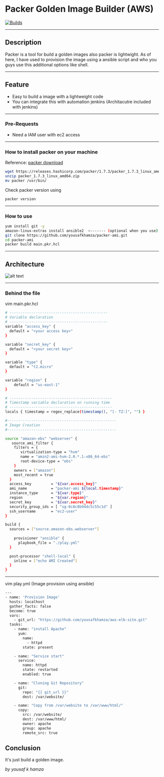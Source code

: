 # Packer Golden Image Builder (AWS)
[![Builds](https://travis-ci.org/joemccann/dillinger.svg?branch=master)](https://travis-ci.org/joemccann/dillinger)

---

## Description
Packer is a tool for build a golden images also packer is lightwight. As of here, I have used to provision the image using a ansible script and who you guys use this additional options like shell. 

----
## Feature

- Easy to build a image with a lightweight code 
- You can integrate this with automation jenkins (Architacutre included with jenkins)

-----

### Pre-Requests
- Need a IAM user with ec2 access 

-----
### How to install packer on your machine
Reference: [packer download](https://www.packer.io/downloads)
```sh
wget https://releases.hashicorp.com/packer/1.7.3/packer_1.7.3_linux_amd64.zip
unzip packer_1.7.3_linux_amd64.zip
mv packer /usr/bin/
```
Check packer version using
```sh
packer version
```
----

### How to use

```sh
yum install git -y
amazon-linux-extras install ansible2  <------- (optional when you use)
git clone https://github.com/yousafkhamza/packer-ami.git
cd packer-ami
packer build main.pkr.hcl
```

-----
## Architecture


![alt text]("https://i.ibb.co/HVMkmhG/packer.jpg")

-----
### Behind the file

vim main.pkr.hcl
```sh
# ---------------------------------------------
# Variable declaration
# ---------------------------------------------
variable "access_key" {
  default = "<your access key>"
}

variable "secret_key" {
  default = "<your secret key>"
}

variable "type" {
  default = "t2.micro"
}

variable "region" {
    default = "us-east-1"
}

# -----------------------------------------------
# Timestamp variable declaration on running time
# -----------------------------------------------
locals { timestamp = regex_replace(timestamp(), "[- TZ:]", "") }

#--------------------------------------------------
# Image Creation 
#--------------------------------------------------

source "amazon-ebs" "webserver" {
   source_ami_filter {
    filters = {
       virtualization-type = "hvm"
       name = "amzn2-ami-hvm-2.0.*.1-x86_64-ebs"
       root-device-type = "ebs"
    }
    owners = ["amazon"]
    most_recent = true
  }
  access_key         = "${var.access_key}"
  ami_name           = "packer-ami ${local.timestamp}"
  instance_type      = "${var.type}"
  region             = "${var.region}"
  secret_key         = "${var.secret_key}"
  security_group_ids = [ "sg-0c8c8b94dc5c55c1d" ]
  ssh_username       = "ec2-user"
}

build {
  sources = ["source.amazon-ebs.webserver"]
  
    provisioner "ansible" {
      playbook_file = "./play.yml"
  }

  post-processor "shell-local" {
    inline = ["echo AMI Created"]
  }
}
```
----
vim play.yml (Image provision using ansible)
```sh
---
- name: 'Provision Image'
  hosts: localhost
  gather_facts: false
  become: true
  vars:
    - git_url: "https://github.com/yousafkhamza/aws-elb-site.git"
  tasks:
    - name: "install Apache"
      yum:
        name:
          - httpd
        state: present

    - name: "Service start"
      service:
        name: httpd
        state: restarted
        enabled: true

    - name: "Cloning Git Repository"
      git:
        repo: "{{ git_url }}"
        dest: /var/website/

    - name: "Copy from /var/website to /var/www/html/"
      copy:
        src: /var/website/
        dest: /var/www/html/
        owner: apache
        group: apache
        remote_src: true
```

## Conclusion
It's just build a golden image.

_by_
_yousaf k hamza_
